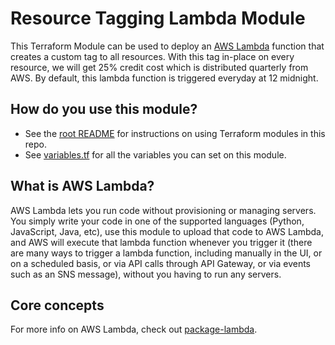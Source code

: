 # Resource Tagging Lambda Module

This Terraform Module can be used to deploy an [AWS Lambda](https://aws.amazon.com/lambda/) function that creates a custom tag to all resources. With this tag in-place on every resource, we will get 25% credit cost which is distributed quarterly from AWS. By default, this lambda function is triggered everyday at 12 midnight.




## How do you use this module?

* See the [root README](/README.md) for instructions on using Terraform modules in this repo.
* See [variables.tf](./variables.tf) for all the variables you can set on this module.





## What is AWS Lambda?

AWS Lambda lets you run code without provisioning or managing servers. You simply write your code in one of the 
supported languages (Python, JavaScript, Java, etc), use this module to upload that code to AWS Lambda, and AWS will 
execute that lambda function whenever you trigger it (there are many ways to trigger a lambda function, including 
manually in the UI, or on a scheduled basis, or via API calls through API Gateway, or via events such as an SNS 
message), without you having to run any servers. 

## Core concepts

For more info on AWS Lambda, check out [package-lambda](https://github.com/gruntwork-io/package-lambda).
